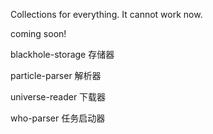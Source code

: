 Collections for everything.
It cannot work now.

coming soon!

blackhole-storage 存储器

particle-parser 解析器

universe-reader 下载器

who-parser 任务启动器
